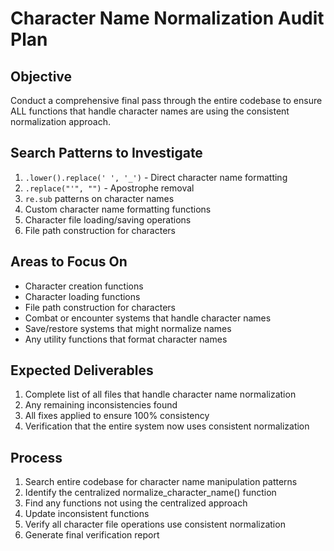 # Character Name Normalization Audit Plan

## Objective
Conduct a comprehensive final pass through the entire codebase to ensure ALL functions that handle character names are using the consistent normalization approach.

## Search Patterns to Investigate
1. `.lower().replace(' ', '_')` - Direct character name formatting
2. `.replace("'", "")` - Apostrophe removal
3. `re.sub` patterns on character names
4. Custom character name formatting functions
5. Character file loading/saving operations
6. File path construction for characters

## Areas to Focus On
- Character creation functions
- Character loading functions  
- File path construction for characters
- Combat or encounter systems that handle character names
- Save/restore systems that might normalize names
- Any utility functions that format character names

## Expected Deliverables
1. Complete list of all files that handle character name normalization
2. Any remaining inconsistencies found
3. All fixes applied to ensure 100% consistency
4. Verification that the entire system now uses consistent normalization

## Process
1. Search entire codebase for character name manipulation patterns
2. Identify the centralized normalize_character_name() function
3. Find any functions not using the centralized approach
4. Update inconsistent functions
5. Verify all character file operations use consistent normalization
6. Generate final verification report